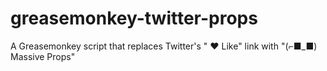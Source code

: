 # greasemonkey-twitter-props
A Greasemonkey script that replaces Twitter's " ♥ Like" link with "(⌐■_■) Massive Props"
